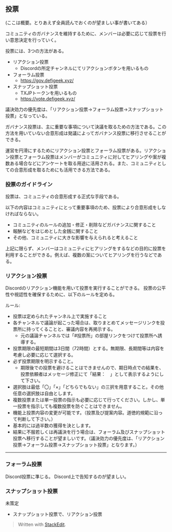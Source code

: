 
## 投票

(ここは概要。とりあえず全員読んでおくのが望ましい事が書いてある）

コミュニティのガバナンスを維持するために、メンバーは必要に応じて投票を行い意思決定を行っていく。

投票には、3つの方法がある。
- リアクション投票
	- Discordの所定チャンネルにてリアクションボタンを用いるもの
- フォーラム投票
	- https://gov.defigeek.xyz/
- スナップショット投票
	- TXJPトークンを用いるもの
	- https://vote.defigeek.xyz/


議決効力の優先度は、「リアクション投票→フォーラム投票→スナップショット投票」となっている。  

ガバナンス投票は、主に重要な事項について決議を取るための方法である。この方法を用いていない合意形成は発議によってガバナンス投票に移行させることができる。

運営を円滑にするためにリアクション投票とフォーラム投票がある。リアクション投票とフォーラム投票はメンバーがコミュニティに対してヒアリングや案が複数ある場合などにアンケートを取る用途に活用される。また、コミュニティとしての合意形成を取るためにも活用できる方法である。


### 投票のガイドライン

投票は、コミュニティの合意形成する正式な手段である。

以下の内容はコミュニティにとって重要事項のため、投票により合意形成をしなければならない。
- コミュニティのルールの追加・修正・削除などガバナンスに関すること
- 報酬などをはじめとした金銭に関すること
- その他、コミュニティに大きな影響を与えられると考えること

上記に限らず、メンバーはコミュニティにヒアリングをするなどの目的に投票を利用することができる。例えば、複数の案についてヒアリングを行うなどである。

### リアクション投票

Discordのリアクション機能を用いて投票を実行することができる。
投票の公平性や視認性を確保するために、以下のルールを定める。


ルール:
- 投票は定められたチャンネル上で実施すること
- 各チャンネルで議論が起こった場合は、取りまとめてメッセージリンクを投票所に持ってくることと、審議内容を再掲示する。
  - 元の議論チャンネルでは「#投票所」の部屋リンクをつけて投票所へ誘導する。
- 投票期限の最短期間は3日間（72時間）とする。無期限、長期間等は内容を考慮し必要に応じて選択する。
- 必ず投票期限を明示すること。
	- 期限後での投票を避けることはできませんので、期日時点での結果を、投票依頼者はメッセージ修正にて「結果：　」として表示するようにして下さい。
- 選択肢は最低「〇」「×」「どちらでもない」の三択を用意すること。その他任意の選択肢は自由とします。
- 複数投票または単一投票の指示も必要に応じて行ってください。しかし、単一投票を指示しても複数投票を防ぐことはできません。
- 機能上投票内容の変更が可能です。（投票及び提案内容。道徳的規範に沿って判断して下さい。）
- 基本的には過半数の獲得を決とします。
- 結果に不服若しくは再議決を行う場合は、フォーラム及びスナップショット投票へ移行することが望ましいです。（議決効力の優先度は、「リアクション投票→フォーラム投票→スナップショット投票」となります。）

---
### フォーラム投票

Discord投票に準じる。
Discord上で告知するのが望ましい。

### スナップショット投票

未策定
- スナップショット投票で、リアクション投票

> Written with [StackEdit](https://stackedit.io/).

